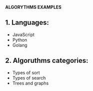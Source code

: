 **ALGORYTHMS EXAMPLES**

## 1. Languages:
- JavaScript
- Python
- Golang

## 2. Algoruthms categories:
- Types of sort
- Types of search
- Trees and graphs
